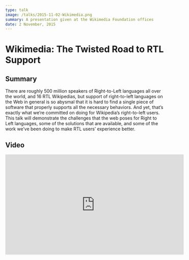 ```yaml
---
type: talk
image: /talks/2015-11-02-Wikimedia.png
summary: A presentation given at the Wikimedia Foundation offices
date: 2 November, 2015
---
```

# Wikimedia: The Twisted Road to RTL Support

## Summary

There are roughly 500 million speakers of Right-to-Left languages all over the world, and 16 RTL Wikipedias, but support of right-to-left languages on the Web in general is so abysmal that it is hard to find a single piece of software that properly supports all the necessary behaviors. And yet, that’s exactly what we’re committed on doing for Wikipedia’s right-to-left users.
This talk will demonstrate the challenges that the web poses for Right to Left languages, some of the solutions that are available, and some of the work we’ve been doing to make RTL users’ experience better.

## Video

<iframe width="560" height="315" src="https://www.youtube-nocookie.com/embed/qmLdHuFRGgM" title="YouTube video player" frameborder="0" allow="accelerometer; autoplay; clipboard-write; encrypted-media; gyroscope; picture-in-picture" allowfullscreen></iframe>

